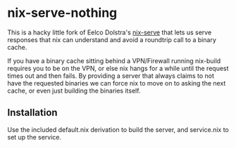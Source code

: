 # nix-serve-nothing

This is a hacky little fork of Eelco Dolstra's [nix-serve](https://github.com/edolstra/nix-serve) that lets us serve
responses that nix can understand and avoid a roundtrip call to a binary cache.

If you have a binary cache sitting behind a VPN/Firewall running nix-build 
requires you to be on the VPN, or else nix hangs for a while until the request
times out and then fails. By providing a server that always claims to not have
the requested binaries we can force nix to move on to asking the next cache, or
even just building the binaries itself.

## Installation

Use the included default.nix derivation to build the server, and service.nix to
set up the service.
